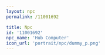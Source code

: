 ```yaml
---
layout: npc
permalink: /11001692

title: Npc
id: '11001692'
npc_name: 'Hub Computer'
icon_url: 'portrait/npc/dummy_p.png'
---
```


